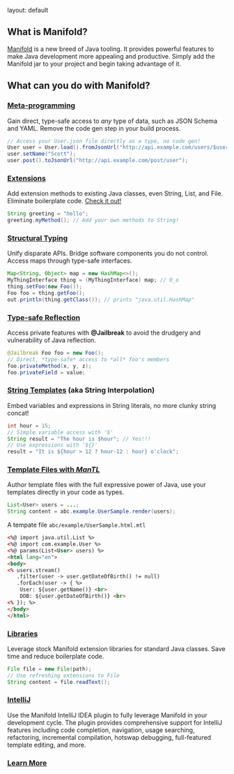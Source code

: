 
layout: default

## What is Manifold?
[Manifold](http://manifold.systems) is a new breed of Java tooling. It provides powerful features to make
Java development more appealing and productive. Simply add the Manifold jar to your project and begin taking advantage
of it.

## What can you do with Manifold?

### [Meta-programming](http://manifold.systems/docs.html#manifold-in-a-nutshell)
Gain direct, type-safe access to <i>any</i> type of data, such as JSON Schema and YAML. Remove the code gen step in your build process.
```java
// Access your User.json file directly as a type, no code gen!
User user = User.load().fromJsonUrl("http://api.example.com/users/$userId");
user.setName("Scott");
user.post().toJsonUrl("http://api.example.com/post/user");
```

### [Extensions](http://manifold.systems/docs.html#the-extension-manifold)
Add extension methods to existing Java classes, even String, List, and File. Eliminate boilerplate code. [Check it out!](http://manifold.systems/images/ExtensionMethod.mp4)
```java
String greeting = "hello";
greeting.myMethod(); // Add your own methods to String!
```

### [Structural Typing](http://manifold.systems/docs.html#structural-interfaces)
Unify disparate APIs. Bridge software components you do not control. Access maps through type-safe interfaces.
```java
Map<String, Object> map = new HashMap<>();
MyThingInterface thing = (MyThingInterface) map; // O_o
thing.setFoo(new Foo());
Foo foo = thing.getFoo();
out.println(thing.getClass()); // prints "java.util.HashMap"
```

### [Type-safe Reflection](http://manifold.systems/docs.html#type-safe-reflection)
Access private features with <b>@Jailbreak</b> to avoid the drudgery and vulnerability of Java reflection.
```java
@Jailbreak Foo foo = new Foo();
// Direct, *type-safe* access to *all* foo's members
foo.privateMethod(x, y, z);
foo.privateField = value;
```

### [String Templates](http://manifold.systems/docs.html#templating) (aka String Interpolation)
Embed variables and expressions in String literals, no more clunky string concat!
```java
int hour = 15;
// Simple variable access with '$'
String result = "The hour is $hour"; // Yes!!!
// Use expressions with '${}'
result = "It is ${hour > 12 ? hour-12 : hour} o'clock";
```

### [Template Files with *ManTL*](http://manifold.systems/manifold-templates.html)
Author template files with the full expressive power of Java, use your templates directly in your code as types.
```java
List<User> users = ...;
String content = abc.example.UserSample.render(users);
```
A tempate file `abc/example/UserSample.html.mtl`
```html
<%@ import java.util.List %>
<%@ import com.example.User %>
<%@ params(List<User> users) %>
<html lang="en">
<body>
<% users.stream()
   .filter(user -> user.getDateOfBirth() != null)
   .forEach(user -> { %>
    User: ${user.getName()} <br>
    DOB: ${user.getDateOfBirth()} <br>
<% }); %>
</body>
</html>
```

### [Libraries](http://manifold.systems/docs.html#extension-libraries)
Leverage stock Manifold extension libraries for standard Java classes. Save time and reduce boilerplate code.
```java
File file = new File(path);
// Use refreshing extensions to File
String content = file.readText();
```

### [IntelliJ](http://manifold.systems/docs.html#working-with-intellij)
Use the Manifold IntelliJ IDEA plugin to fully leverage Manifold in your development cycle. The plugin provides
comprehensive support for IntelliJ features including code completion, navigation, usage searching, refactoring,
incremental compilation, hotswap debugging, full-featured template editing, and more.

### [Learn More](http://manifold.systems/docs.html)
